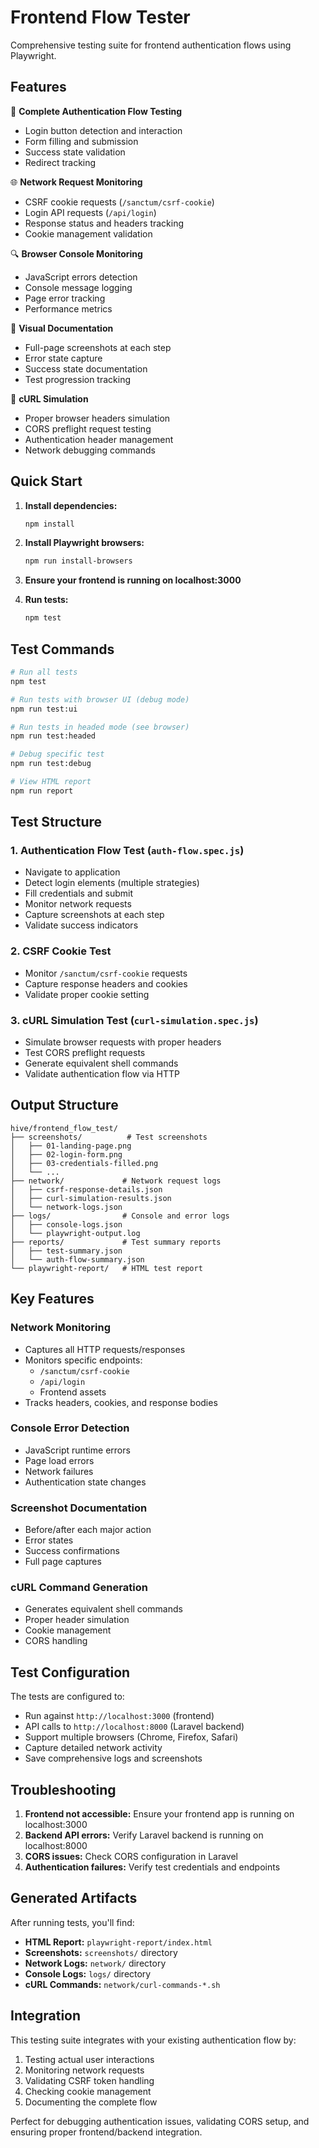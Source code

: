 # Frontend Flow Tester

Comprehensive testing suite for frontend authentication flows using Playwright.

## Features

🎯 **Complete Authentication Flow Testing**
- Login button detection and interaction
- Form filling and submission
- Success state validation
- Redirect tracking

🌐 **Network Request Monitoring**
- CSRF cookie requests (`/sanctum/csrf-cookie`)
- Login API requests (`/api/login`)
- Response status and headers tracking
- Cookie management validation

🔍 **Browser Console Monitoring**
- JavaScript errors detection
- Console message logging
- Page error tracking
- Performance metrics

📸 **Visual Documentation**
- Full-page screenshots at each step
- Error state capture
- Success state documentation
- Test progression tracking

🌊 **cURL Simulation**
- Proper browser headers simulation
- CORS preflight request testing
- Authentication header management
- Network debugging commands

## Quick Start

1. **Install dependencies:**
   ```bash
   npm install
   ```

2. **Install Playwright browsers:**
   ```bash
   npm run install-browsers
   ```

3. **Ensure your frontend is running on localhost:3000**

4. **Run tests:**
   ```bash
   npm test
   ```

## Test Commands

```bash
# Run all tests
npm test

# Run tests with browser UI (debug mode)
npm run test:ui

# Run tests in headed mode (see browser)
npm run test:headed

# Debug specific test
npm run test:debug

# View HTML report
npm run report
```

## Test Structure

### 1. Authentication Flow Test (`auth-flow.spec.js`)
- Navigate to application
- Detect login elements (multiple strategies)
- Fill credentials and submit
- Monitor network requests
- Capture screenshots at each step
- Validate success indicators

### 2. CSRF Cookie Test
- Monitor `/sanctum/csrf-cookie` requests
- Capture response headers and cookies
- Validate proper cookie setting

### 3. cURL Simulation Test (`curl-simulation.spec.js`)
- Simulate browser requests with proper headers
- Test CORS preflight requests
- Generate equivalent shell commands
- Validate authentication flow via HTTP

## Output Structure

```
hive/frontend_flow_test/
├── screenshots/          # Test screenshots
│   ├── 01-landing-page.png
│   ├── 02-login-form.png
│   ├── 03-credentials-filled.png
│   └── ...
├── network/             # Network request logs
│   ├── csrf-response-details.json
│   ├── curl-simulation-results.json
│   └── network-logs.json
├── logs/                # Console and error logs
│   ├── console-logs.json
│   └── playwright-output.log
├── reports/             # Test summary reports
│   ├── test-summary.json
│   └── auth-flow-summary.json
└── playwright-report/   # HTML test report
```

## Key Features

### Network Monitoring
- Captures all HTTP requests/responses
- Monitors specific endpoints:
  - `/sanctum/csrf-cookie`
  - `/api/login`
  - Frontend assets
- Tracks headers, cookies, and response bodies

### Console Error Detection
- JavaScript runtime errors
- Page load errors
- Network failures
- Authentication state changes

### Screenshot Documentation
- Before/after each major action
- Error states
- Success confirmations
- Full page captures

### cURL Command Generation
- Generates equivalent shell commands
- Proper header simulation
- Cookie management
- CORS handling

## Test Configuration

The tests are configured to:
- Run against `http://localhost:3000` (frontend)
- API calls to `http://localhost:8000` (Laravel backend)
- Support multiple browsers (Chrome, Firefox, Safari)
- Capture detailed network activity
- Save comprehensive logs and screenshots

## Troubleshooting

1. **Frontend not accessible:** Ensure your frontend app is running on localhost:3000
2. **Backend API errors:** Verify Laravel backend is running on localhost:8000
3. **CORS issues:** Check CORS configuration in Laravel
4. **Authentication failures:** Verify test credentials and endpoints

## Generated Artifacts

After running tests, you'll find:
- **HTML Report:** `playwright-report/index.html`
- **Screenshots:** `screenshots/` directory
- **Network Logs:** `network/` directory
- **Console Logs:** `logs/` directory
- **cURL Commands:** `network/curl-commands-*.sh`

## Integration

This testing suite integrates with your existing authentication flow by:
1. Testing actual user interactions
2. Monitoring network requests
3. Validating CSRF token handling
4. Checking cookie management
5. Documenting the complete flow

Perfect for debugging authentication issues, validating CORS setup, and ensuring proper frontend/backend integration.